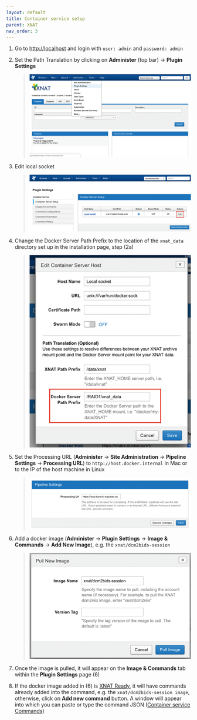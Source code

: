 ```yaml
---
layout: default
title: Container service setup
parent: XNAT
nav_order: 3
---
```


1. Go to [http://localhost](http://localhost) and login with `user: admin` and `password: admin`
2. Set the Path Translation by clicking on **Administer** (top bar) &#8594; **Plugin Settings**
    > ![step 2](/pics/5.png)

3.  Edit local socket
    > ![step 3](/pics/6.png)

4. Change the Docker Server Path Prefix to the location of the `xnat_data` directory set up in the installation page, step (2a)
    > ![step 4](/pics/7.png)

5. Set the Processing URL (**Administer** &#8594; **Site Administration** &#8594; **Pipeline Settings** &#8594; **Processing URL**) to `http://host.docker.internal` in Mac or to the IP of the host machine in Linux
    > ![step 5](/pics/8.png)

6. Add a docker image (**Administer** &#8594; **Plugin Settings** &#8594; **Image & Commands** &#8594; **Add New Image**), e.g. the `xnat/dcm2bids-session`
    > ![step 6](/pics/9.png)

7. Once the image is pulled, it will appear on the **Image & Commands** tab within the **Plugin Settings** page (6)

8. If the docker image added in (6) is [XNAT Ready](https://wiki.xnat.org/pages/viewpage.action?pageId=38339164), it will have commands already added into the command, e.g. the `xnat/dcm2bids-session image`, otherwise, click on **Add new command** button. A window will appear into which you can paste or type the command JSON ([Container service Commands](https://wiki.xnat.org/display/CS/Command))

